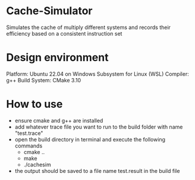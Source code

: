 # Cache-Simulator
Simulates the cache of multiply different systems and records their efficiency based on a consistent instruction set

# Design environment
Platform: Ubuntu 22.04 on Windows Subsystem for Linux (WSL)
Compiler: g++ 
Build System: CMake 3.10


# How to use
- ensure cmake and g++ are installed
- add whatever trace file you want to run to the build folder with name "test.trace"
- open the build directory in terminal and execute the following commands
	- cmake ..
	- make
	- ./cachesim
- the output should be saved to a file name test.result in the build file